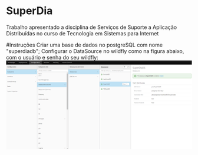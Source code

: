 # SuperDia
Trabalho apresentado a disciplina de Serviços de Suporte a Aplicação Distribuídas no curso de Tecnologia em Sistemas para Internet

#Instruções
Criar uma base de dados no postgreSQL com nome "superdiadb";
Configurar o DataSource no wildfly como na figura abaixo, com o usuário e senha do seu wildfly:
![](https://github.com/EvaCosta/SuperDia/blob/backend/img/wildfly-data-source.PNG?raw=true)


